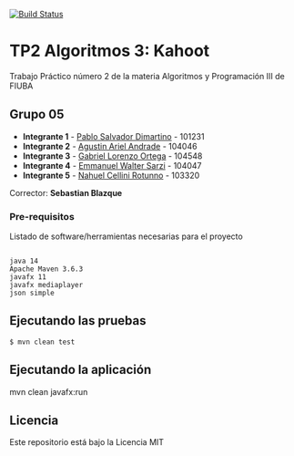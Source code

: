 [![Build Status](https://www.travis-ci.org/AgussAndrade/TP2-Algo3.svg?branch=master)](https://www.travis-ci.org/AgussAndrade/TP2-Algo3)

# TP2 Algoritmos 3: Kahoot

Trabajo Práctico número 2 de la materia Algoritmos y Programación III de FIUBA

## Grupo 05

* **Integrante 1** - [Pablo Salvador Dimartino](https://github.com/psdimartino) - 101231
* **Integrante 2** - [Agustin Ariel Andrade](https://github.com/AgussAndrade) - 104046
* **Integrante 3** - [Gabriel Lorenzo Ortega](https://github.com/GabyOrtega) - 104548
* **Integrante 4** - [Emmanuel Walter Sarzi](https://github.com/manusarzi) - 104047
* **Integrante 5** - [Nahuel Cellini Rotunno](https://github.com/NCellini) - 103320

Corrector: **Sebastian Blazque**

### Pre-requisitos

Listado de software/herramientas necesarias para el proyecto

```

java 14
Apache Maven 3.6.3
javafx 11
javafx mediaplayer
json simple

```

## Ejecutando las pruebas
```
$ mvn clean test
```
## Ejecutando la aplicación

mvn clean javafx:run

## Licencia

Este repositorio está bajo la Licencia MIT
